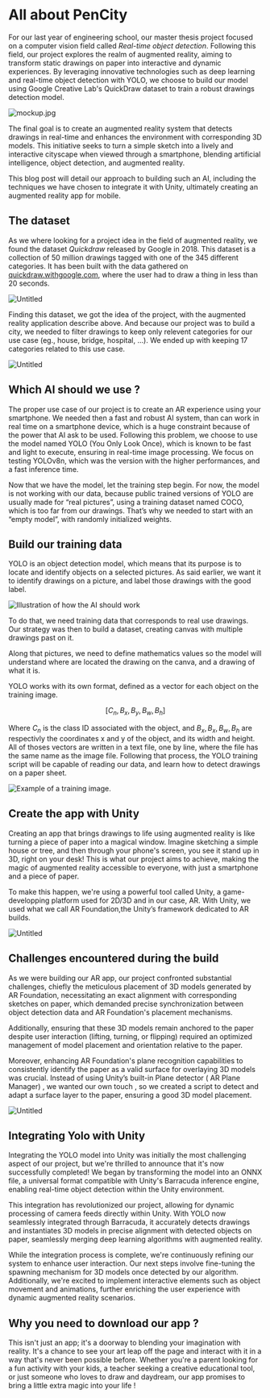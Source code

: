 # All about PenCity

For our last year of engineering school, our master thesis project focused on a computer vision field called _Real-time object detection_. Following this field, our project explores the realm of augmented reality, aiming to transform static drawings on paper into interactive and dynamic experiences. By leveraging innovative technologies such as deep learning and real-time object detection with YOLO, we choose to build our model using Google Creative Lab's QuickDraw dataset to train a robust drawings detection model.

![mockup.jpg](all_about_pencity/mockup.jpg)

The final goal is to create an augmented reality system that detects drawings in real-time and enhances the environment with corresponding 3D models. This initiative seeks to turn a simple sketch into a lively and interactive cityscape when viewed through a smartphone, blending artificial intelligence, object detection, and augmented reality.

This blog post will detail our approach to building such an AI, including the techniques we have chosen to integrate it with Unity, ultimately creating an augmented reality app for mobile.

## The dataset

As we where looking for a project idea in the field of augmented reality, we found the dataset _Quickdraw_ released by Google in 2018. This dataset is a collection of 50 million drawings tagged with one of the 345 different categories. It has been built with the data gathered on [quickdraw.withgoogle.com](https://quickdraw.withgoogle.com/), where the user had to draw a thing in less than 20 seconds.

![Untitled](all_about_pencity/Untitled.png)

Finding this dataset, we got the idea of the project, with the augmented reality application describe above. And because our project was to build a city, we needed to filter drawings to keep only relevent categories for our use case (eg., house, bridge, hospital, …). We ended up with keeping 17 categories related to this use case.

![Untitled](all_about_pencity/Untitled%201.png)

## Which AI should we use ?

The proper use case of our project is to create an AR experience using your smartphone. We needed then a fast and robust AI system, than can work in real time on a smartphone device, which is a huge constraint because of the power that AI ask to be used.
Following this problem, we choose to use the model named YOLO (You Only Look Once), which is known to be fast and light to execute, ensuring in real-time image processing. We focus on testing YOLOv8n, which was the version with the higher performances, and a fast inference time.

Now that we have the model, let the training step begin. For now, the model is not working with our data, because public trained versions of YOLO are usually made for “real pictures”, using a training dataset named COCO, which is too far from our drawings. That’s why we needed to start with an “empty model”, with randomly initialized weights.

## Build our training data

YOLO is an object detection model, which means that its purpose is to locate and identify objects on a selected pictures. As said earlier, we want it to identify drawings on a picture, and label those drawings with the good label.

![Illustration of how the AI should work](all_about_pencity/Untitled%202.png)

To do that, we need training data that corresponds to real use drawings. Our strategy was then to build a dataset, creating canvas with multiple drawings past on it.

Along that pictures, we need to define mathematics values so the model will understand where are located the drawing on the canva, and a drawing of what it is.

YOLO works with its own format, defined as a vector for each object on the training image.

$$
[C_n, B_x, B_y, B_w, B_h]
$$

Where $C_n$ is the class ID associated with the object, and $B_x, B_x, B_w, B_h$ are respectivly the coordinates x and y of the object, and its width and height. All of thoses vectors are written in a text file, one by line, where the file has the same name as the image file. Following that process, the YOLO training script will be capable of reading our data, and learn how to detect drawings on a paper sheet.

![Example of a training image.](all_about_pencity/Untitled%203.png)

## Create the app with Unity

Creating an app that brings drawings to life using augmented reality is like turning a piece of paper into a magical window. Imagine sketching a simple house or tree, and then through your phone's screen, you see it stand up in 3D, right on your desk! This is what our project aims to achieve, making the magic of augmented reality accessible to everyone, with just a smartphone and a piece of paper.

To make this happen, we're using a powerful tool called Unity, a game-developping platform used for 2D/3D and in our case, AR. With Unity, we used what we call AR Foundation,the Unity’s framework dedicated to AR builds.

![Untitled](all_about_pencity/Untitled%204.png)

## Challenges encountered during the build

As we were building our AR app, our project confronted substantial challenges, chiefly the meticulous placement of 3D models generated by AR Foundation, necessitating an exact alignment with corresponding sketches on paper, which demanded precise synchronization between object detection data and AR Foundation's placement mechanisms.

Additionally, ensuring that these 3D models remain anchored to the paper despite user interaction (lifting, turning, or flipping) required an optimized management of model placement and orientation relative to the paper.

Moreover, enhancing AR Foundation's plane recognition capabilities to consistently identify the paper as a valid surface for overlaying 3D models was crucial. Instead of using Unity’s built-in Plane detector ( AR Plane Manager) , we wanted our own touch , so we created a script to detect and adapt a surface layer to the paper, ensuring a good 3D model placement.

![Untitled](all_about_pencity/Untitled%205.png)

## Integrating Yolo with Unity

Integrating the YOLO model into Unity was initially the most challenging aspect of our project, but we're thrilled to announce that it's now successfully completed! We began by transforming the model into an ONNX file, a universal format compatible with Unity's Barracuda inference engine, enabling real-time object detection within the Unity environment.

This integration has revolutionized our project, allowing for dynamic processing of camera feeds directly within Unity. With YOLO now seamlessly integrated through Barracuda, it accurately detects drawings and instantiates 3D models in precise alignment with detected objects on paper, seamlessly merging deep learning algorithms with augmented reality.

While the integration process is complete, we're continuously refining our system to enhance user interaction. Our next steps involve fine-tuning the spawning mechanism for 3D models once detected by our algorithm. Additionally, we're excited to implement interactive elements such as object movement and animations, further enriching the user experience with dynamic augmented reality scenarios.

## Why you need to download our app ?

This isn't just an app; it's a doorway to blending your imagination with reality. It's a chance to see your art leap off the page and interact with it in a way that's never been possible before. Whether you're a parent looking for a fun activity with your kids, a teacher seeking a creative educational tool, or just someone who loves to draw and daydream, our app promises to bring a little extra magic into your life !
